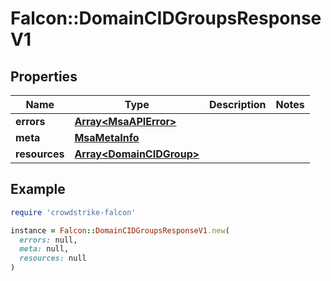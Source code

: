 # Falcon::DomainCIDGroupsResponseV1

## Properties

| Name | Type | Description | Notes |
| ---- | ---- | ----------- | ----- |
| **errors** | [**Array&lt;MsaAPIError&gt;**](MsaAPIError.md) |  |  |
| **meta** | [**MsaMetaInfo**](MsaMetaInfo.md) |  |  |
| **resources** | [**Array&lt;DomainCIDGroup&gt;**](DomainCIDGroup.md) |  |  |

## Example

```ruby
require 'crowdstrike-falcon'

instance = Falcon::DomainCIDGroupsResponseV1.new(
  errors: null,
  meta: null,
  resources: null
)
```

